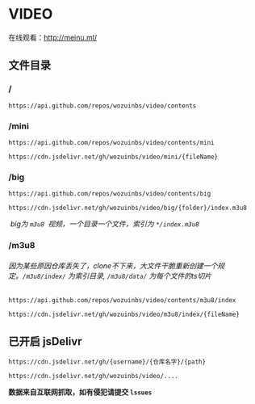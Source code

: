# VIDEO

在线观看：http://meinu.ml/

## 文件目录

### /

```
https://api.github.com/repos/wozuinbs/video/contents
```

### /mini

```
https://api.github.com/repos/wozuinbs/video/contents/mini
```

```
https://cdn.jsdelivr.net/gh/wozuinbs/video/mini/{fileName}
```

### /big

```
https://api.github.com/repos/wozuinbs/video/contents/big
```

```
https://cdn.jsdelivr.net/gh/wozuinbs/video/big/{folder}/index.m3u8
```

​        *big为 `m3u8 `视频，一个目录一个文件，索引为 `*/index.m3u8`*

### /m3u8

######    因为某些原因仓库丢失了，clone不下来，大文件干脆重新创建一个规定。`/m3u8/index/` 为索引目录, `/m3u8/data/` 为每个文件的ts切片

```
https://api.github.com/repos/wozuinbs/video/contents/m3u8/index
```

```
https://cdn.jsdelivr.net/gh/wozuinbs/video/m3u8/index/{fileName}
```

## 已开启 jsDelivr

```
https://cdn.jsdelivr.net/gh/{username}/{仓库名字}/{path}
```

```
https://cdn.jsdelivr.net/gh/wozuinbs/video/....
```





**数据来自互联网抓取，如有侵犯请提交  `lssues`**
